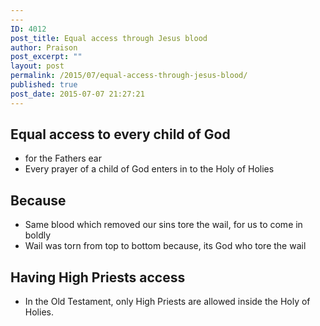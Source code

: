 ```yaml
---
---
ID: 4012
post_title: Equal access through Jesus blood
author: Praison
post_excerpt: ""
layout: post
permalink: /2015/07/equal-access-through-jesus-blood/
published: true
post_date: 2015-07-07 21:27:21
---
```

<h2>Equal access to every child of God</h2>
<ul>
	<li>for the Fathers ear</li>
	<li>Every prayer of a child of God enters in to the Holy of Holies</li>
</ul>
<h2>Because</h2>
<ul>
	<li>Same blood which removed our sins tore the wail, for us to come in boldly</li>
	<li>Wail was torn from top to bottom because, its God who tore the wail</li>
</ul>
<h2>Having High Priests access</h2>
<ul>
	<li>In the Old Testament, only High Priests are allowed inside the Holy of Holies.</li>
</ul>